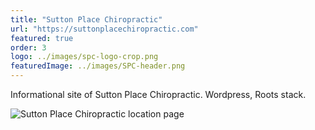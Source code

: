 ```yaml
---
title: "Sutton Place Chiropractic"
url: "https://suttonplacechiropractic.com"
featured: true
order: 3
logo: ../images/spc-logo-crop.png
featuredImage: ../images/SPC-header.png
---
```


Informational site of Sutton Place Chiropractic. Wordpress, Roots stack.

![Sutton Place Chiropractic location page](../images/Z_spc_location.png)
